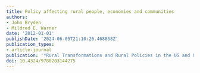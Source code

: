 ```yaml
---
title: Policy affecting rural people, economies and communities
authors:
- John Bryden
- Mildred E. Warner
date: '2012-01-01'
publishDate: '2024-06-05T21:10:26.468858Z'
publication_types:
- article-journal
publication: '*Rural Transformations and Rural Policies in the US and UK*'
doi: 10.4324/9780203144275
---
```

